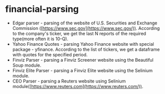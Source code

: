 # financial-parsing

* Edgar parser - parsing of the website of U.S. Securities and Exchange Commission ([https://www.sec.gov](https://www.sec.gov/)). According to the company's ticker, we get the last N reports of the required type(more often it is 10-Q).
* Yahoo Finance Quotes - parsing Yahoo Finance website with special package - yfinance. According to the list of tickers, we get a dataframe with quotes for the specified period.
* Finviz Parser - parsing a Finviz Screener website using the Beautiful Soup module.
* Finviz Elite Parser - parsing a Finviz Elite website using the Selinium module.
* CEO Parser - parsing a Reuters website using Selinium module([https://www.reuters.com](https://www.reuters.com/)).
